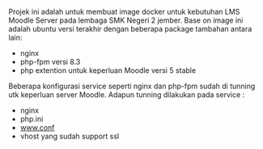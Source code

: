 Projek ini adalah untuk membuat image docker untuk kebutuhan LMS Moodle Server pada lembaga SMK Negeri 2 jember.
Base on image ini adalah ubuntu versi terakhir dengan beberapa package tambahan antara lain:
- nginx
- php-fpm versi 8.3
- php extention untuk keperluan Moodle versi 5 stable

Beberapa konfigurasi service seperti nginx dan php-fpm sudah di tunning utk keperluan server Moodle. Adapun tunning dilakukan pada service :
- nginx
- php.ini
- www.conf
- vhost yang sudah support ssl
